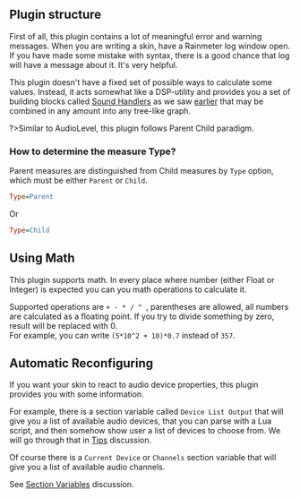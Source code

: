 ## Plugin structure

First of all, this plugin contains a lot of meaningful error and warning messages. When you are writing a skin, have a Rainmeter log window open. If you have made some mistake with syntax, there is a good chance that log will have a message about it. It's very helpful.

This plugin doesn't have a fixed set of possible ways to calculate some values. Instead, it acts somewhat like a DSP-utility and provides you a set of building blocks called [Sound Handlers](/docs/handler-types/handler-types.md) as we saw [earlier](/docs/skin-setup.md) that may be combined in any amount into any tree-like graph.

?>Similar to AudioLevel, this plugin follows Parent Child paradigm.

### How to determine the measure Type?

Parent measures are distinguished from Child measures by `Type` option, which must be either `Parent` or `Child`.

```ini
Type=Parent
```

Or

```ini
Type=Child
```

## Using Math

This plugin supports math. In every place where number (either Float or Integer) is expected you can you math operations to calculate it.

Supported operations are `+ - * / ^ `, parentheses are allowed, all numbers are calculated as a floating point. If you try to divide something by zero, result will be replaced with 0.<br/>
For example, you can write `(5*10^2 + 10)*0.7` instead of `357`.

## Automatic Reconfiguring

If you want your skin to react to audio device properties, this plugin provides you with some information.

For example, there is a section variable called `Device List Output` that will give you a list of available audio devices, that you can parse with a Lua script, and then somehow show user a list of devices to choose from. We will go through that in [Tips](/tips-code.md) discussion.

Of course there is a `Current Device` or `Channels` section variable that will give you a list of available audio channels.

See [Section Variables](/docs/section-vars.md) discussion.
